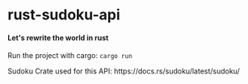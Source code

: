 # rust-sudoku-api
#### Let's rewrite the world in rust

<p>
  Run the project with cargo: <code>cargo run</code>
</p>

<p>
    Sudoku Crate used for this API: https://docs.rs/sudoku/latest/sudoku/
</p>
